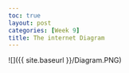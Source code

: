 ```yaml
---
toc: true
layout: post
categories: [Week 9]
title: The internet Diagram
---
```


![]({{ site.baseurl }}/Diagram.PNG)
